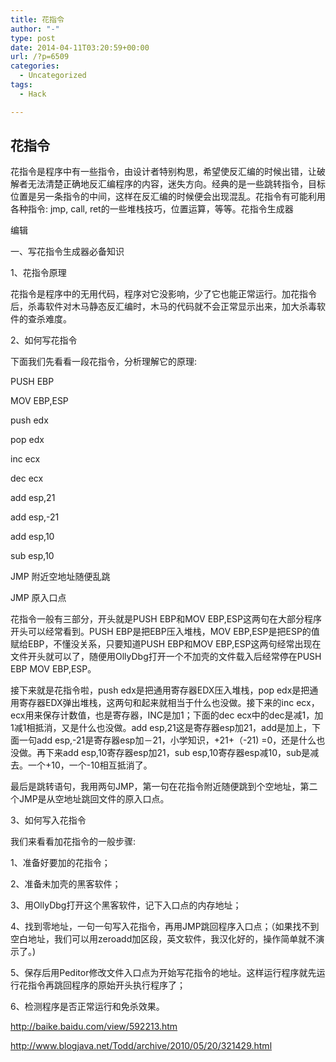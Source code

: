 ```yaml
---
title: 花指令
author: "-"
type: post
date: 2014-04-11T03:20:59+00:00
url: /?p=6509
categories:
  - Uncategorized
tags:
  - Hack

---
```

## 花指令

花指令是程序中有一些指令，由设计者特别构思，希望使反汇编的时候出错，让破解者无法清楚正确地反汇编程序的内容，迷失方向。经典的是一些跳转指令，目标位置是另一条指令的中间，这样在反汇编的时候便会出现混乱。花指令有可能利用各种指令: jmp, call, ret的一些堆栈技巧，位置运算，等等。花指令生成器

编辑

一、写花指令生成器必备知识

1、花指令原理

花指令是程序中的无用代码，程序对它没影响，少了它也能正常运行。加花指令后，杀毒软件对木马静态反汇编时，木马的代码就不会正常显示出来，加大杀毒软件的查杀难度。

2、如何写花指令

下面我们先看看一段花指令，分析理解它的原理: 

PUSH EBP

MOV EBP,ESP

push edx

pop edx

inc ecx

dec ecx

add esp,21

add esp,-21

add esp,10

sub esp,10

JMP 附近空地址随便乱跳

JMP 原入口点

花指令一般有三部分，开头就是PUSH EBP和MOV EBP,ESP这两句在大部分程序开头可以经常看到。PUSH EBP是把EBP压入堆栈，MOV EBP,ESP是把ESP的值赋给EBP，不懂没关系，只要知道PUSH EBP和MOV EBP,ESP这两句经常出现在文件开头就可以了，随便用OllyDbg打开一个不加壳的文件载入后经常停在PUSH EBP MOV EBP,ESP。

接下来就是花指令啦，push edx是把通用寄存器EDX压入堆栈，pop edx是把通用寄存器EDX弹出堆栈，这两句和起来就相当于什么也没做。接下来的inc ecx，ecx用来保存计数值，也是寄存器，INC是加1；下面的dec ecx中的dec是减1，加1减1相抵消，又是什么也没做。add esp,21这是寄存器esp加21，add是加上，下面一句add esp,-21是寄存器esp加－21，小学知识，+21+（-21) =0，还是什么也没做。再下来add esp,10寄存器esp加21，sub esp,10寄存器esp减10，sub是减去。一个+10，一个-10相互抵消了。

最后是跳转语句，我用两句JMP，第一句在花指令附近随便跳到个空地址，第二个JMP是从空地址跳回文件的原入口点。

3、如何写入花指令

我们来看看加花指令的一般步骤: 

1、准备好要加的花指令；

2、准备未加壳的黑客软件；

3、用OllyDbg打开这个黑客软件，记下入口点的内存地址；

4、找到零地址，一句一句写入花指令，再用JMP跳回程序入口点；（如果找不到空白地址，我们可以用zeroadd加区段，英文软件，我汉化好的，操作简单就不演示了。) 

5、保存后用Peditor修改文件入口点为开始写花指令的地址。这样运行程序就先运行花指令再跳回程序的原始开头执行程序了；

6、检测程序是否正常运行和免杀效果。

http://baike.baidu.com/view/592213.htm

http://www.blogjava.net/Todd/archive/2010/05/20/321429.html
